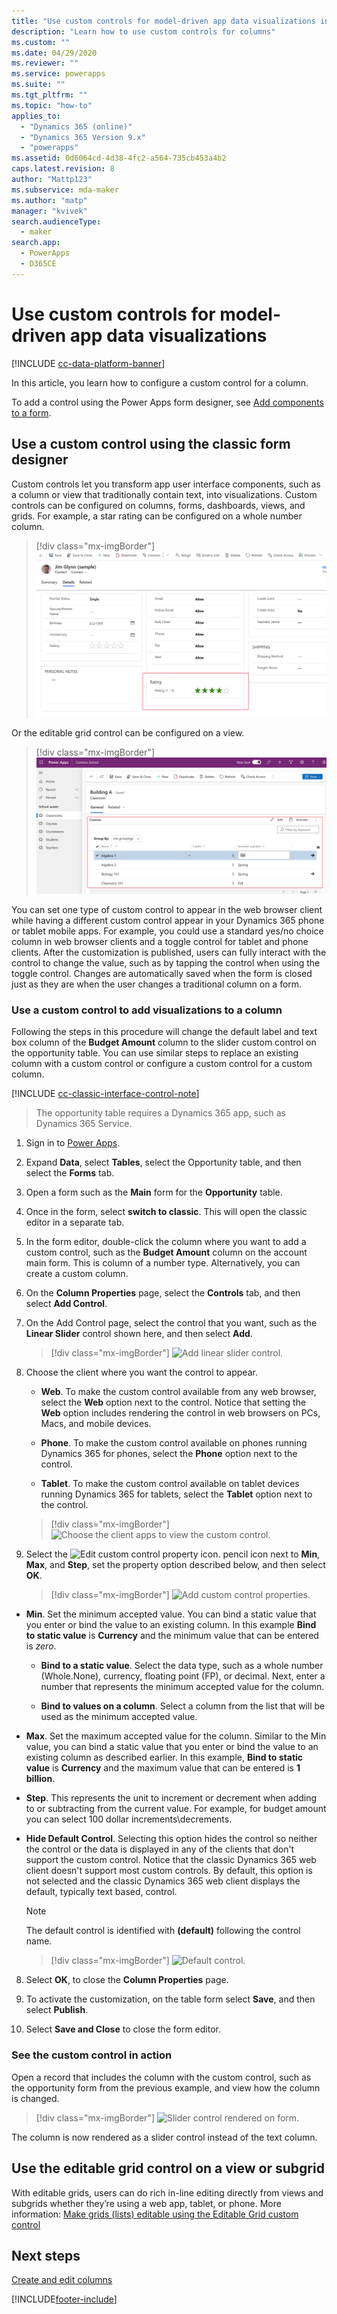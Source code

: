 ```yaml
---
title: "Use custom controls for model-driven app data visualizations in Power Apps | MicrosoftDocs"
description: "Learn how to use custom controls for columns"
ms.custom: ""
ms.date: 04/29/2020
ms.reviewer: ""
ms.service: powerapps
ms.suite: ""
ms.tgt_pltfrm: ""
ms.topic: "how-to"
applies_to: 
  - "Dynamics 365 (online)"
  - "Dynamics 365 Version 9.x"
  - "powerapps"
ms.assetid: 0d6064cd-4d38-4fc2-a564-735cb453a4b2
caps.latest.revision: 8
author: "Mattp123"
ms.subservice: mda-maker
ms.author: "matp"
manager: "kvivek"
search.audienceType: 
  - maker
search.app: 
  - PowerApps
  - D365CE
---
```

# Use custom controls for model-driven app data visualizations

[!INCLUDE [cc-data-platform-banner](../../includes/cc-data-platform-banner.md)]

In this article, you learn how to configure a custom control for a column.

To add a control using the Power Apps form designer, see [Add components to a form](add-move-configure-or-delete-components-on-form.md#add-components-to-a-form).

## Use a custom control using the classic form designer

Custom controls let you transform app user interface components, such as a column or view that traditionally contain text, into visualizations. Custom controls can be configured on columns, forms, dashboards, views, and grids. 
For example, a star rating can be configured on a whole number column.

   > [!div class="mx-imgBorder"] 
   > ![Star rating control.](media/star-rating-control-example.png "Star rating control for a column")

Or the editable grid control can be configured on a view. 

   > [!div class="mx-imgBorder"] 
   > ![Editable grid control.](media/editable-grid-example.png)

You can set one type of custom control to appear in the web browser client while having a different custom control appear in your Dynamics 365 phone or  tablet mobile apps. For example, you could use a standard yes/no choice column in web browser clients and a toggle control for tablet and phone clients. After the customization is published, users can fully interact with the control to change the value, such as by tapping the control when using the toggle control. Changes are automatically saved when the form is closed just as they are when the user changes a traditional  column on a form.  
  
### Use a custom control to add visualizations to a column

 Following the steps in this procedure will change the default label and text box column  of the **Budget Amount** column to the slider custom control on the opportunity table. You can use similar steps to replace an existing column with a custom control or configure a custom control for a custom column.

[!INCLUDE [cc-classic-interface-control-note](../../includes/cc-classic-interface-control-note.md)]
> 
> The opportunity table requires a Dynamics 365 app, such as Dynamics 365 Service.
  
1. Sign in to [Power Apps](https://make.powerapps.com/?utm_source=padocs&utm_medium=linkinadoc&utm_campaign=referralsfromdoc).  

2. Expand **Data**, select **Tables**, select the Opportunity table, and then select the **Forms** tab.  
  
3. Open a form such as the **Main** form for the **Opportunity** table.

4. Once in the form, select **switch to classic**.  This will open the classic editor in a separate tab.
  
5.  In the form editor, double-click the column where you want to add a custom control, such as the **Budget Amount** column on the account main form. This is column of a number type. Alternatively, you can create a custom column.
  
6.  On the **Column Properties** page, select the **Controls** tab, and then select **Add Control**.  
  
7.  On the Add Control page, select the control that you want, such as the **Linear Slider** control shown here, and then select **Add**.  

    > [!div class="mx-imgBorder"] 
    > ![Add linear slider control.](media/add-slider.PNG "Add linear slider control")  
  
8.  Choose the client where you want the control to appear.  
  
    - **Web**. To make the custom control available from any web browser, select the **Web** option next to the control. Notice that setting the **Web** option includes rendering the control in web browsers on PCs, Macs, and mobile devices.  
  
    - **Phone**. To make the custom control available on phones running Dynamics 365 for phones, select the **Phone** option next to the control.  
  
    - **Tablet**. To make the custom control available on tablet devices running Dynamics 365 for tablets, select the **Tablet** option next to the control.  
  
    > [!div class="mx-imgBorder"] 
    > ![Choose the client apps to view the custom control.](media/choose-client.png "Choose the client apps to view the custom control")  
  
9.  Select the ![Edit custom control property icon.](media/ccf-pencil-icon.png "Edit custom control property icon") pencil icon next to **Min**, **Max**, and **Step**, set the property option described below, and then select **OK**.  
  
    > [!div class="mx-imgBorder"] 
    > ![Add custom control properties.](media/ccf-add-properties.png "Add custom control properties")
  
   - **Min**. Set the minimum accepted value. You can bind a static value that you enter or bind the value to an existing column. In this example **Bind to static value** is **Currency** and the minimum value that can be entered is *zero*.  
  
       - **Bind to a static value**. Select the data type, such as a whole number (Whole.None), currency, floating point (FP), or decimal. Next, enter a number that represents the minimum accepted value for the column.  
  
       - **Bind to values on a column**. Select a column from the list that will be used as the minimum accepted value.  
  
   - **Max**. Set the maximum accepted value for the column. Similar to the Min value, you can bind a static value that you enter or bind the value to an existing column as described earlier. In this example, **Bind to static value** is **Currency** and the maximum value that can be entered is **1 billion**.  
  
   - **Step**. This represents the unit to increment or decrement when adding to or subtracting from  the current value. For example, for budget amount you can select 100 dollar increments\decrements.  
  
   - **Hide Default Control**. Selecting this option hides the control so neither the control or the data is displayed in any of the clients that don't support the custom control. Notice that  the classic Dynamics 365 web client doesn't support most custom controls. By default, this option is not selected and the classic Dynamics 365 web client displays the default, typically text based, control.  
  
       > [!NOTE]
       >  The default control is identified with **(default)** following the control name.  
       >   
       > > [!div class="mx-imgBorder"] 
       > > ![Default control.](media/default-control.png "Default control")  
  
8.  Select **OK**, to close the **Column Properties** page.  
  
9. To activate the customization, on the table form select **Save**, and then select **Publish**.  
  
10. Select **Save and Close** to close the form editor.  
  
### See the custom control in action

 Open a record that includes the column with the custom control, such as the opportunity form from the previous example, and view how the column is changed.  
  
   > [!div class="mx-imgBorder"] 
   > ![Slider control rendered on form.](media/slider-control.PNG "Slider control rendered on form")  
  
 The column is now rendered as a slider control instead of the text column.

## Use the editable grid control on a view or subgrid

With editable grids, users can do rich in-line editing directly from views and subgrids whether they’re using a web app, tablet, or phone. More information: [Make grids (lists) editable using the Editable Grid custom control](make-grids-lists-editable-custom-control.md) 
  
## Next steps

[Create and edit columns](../data-platform/create-edit-fields.md)


[!INCLUDE[footer-include](../../includes/footer-banner.md)]